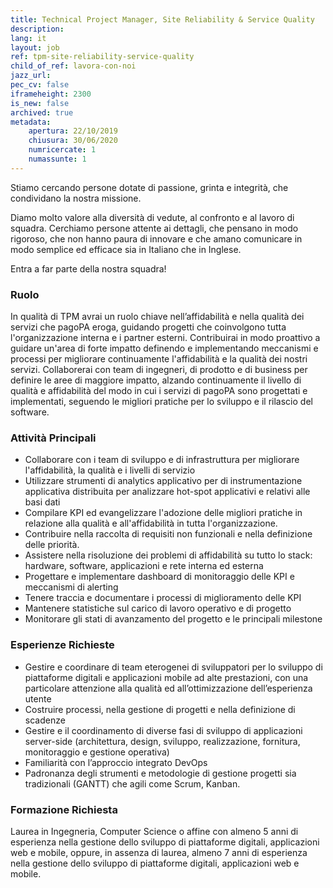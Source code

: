 ```yaml
---
title: Technical Project Manager, Site Reliability & Service Quality
description:
lang: it
layout: job
ref: tpm-site-reliability-service-quality
child_of_ref: lavora-con-noi
jazz_url:
pec_cv: false
iframeheight: 2300
is_new: false
archived: true
metadata:
    apertura: 22/10/2019
    chiusura: 30/06/2020
    numricercate: 1
    numassunte: 1
---
```


Stiamo cercando persone dotate di passione, grinta e integrità, che condividano la nostra missione.

Diamo molto valore alla diversità di vedute, al confronto e al lavoro di squadra. Cerchiamo persone attente ai dettagli, che pensano in modo rigoroso, che non hanno paura di innovare e che amano comunicare in modo semplice ed efficace sia in Italiano che in Inglese.

Entra a far parte della nostra squadra!

### Ruolo

In qualità di TPM avrai un ruolo chiave nell’affidabilità e nella qualità dei servizi che pagoPA eroga, guidando progetti che coinvolgono tutta l'organizzazione interna e i partner esterni. Contribuirai in modo proattivo a guidare un'area di forte impatto definendo e implementando meccanismi e processi per migliorare continuamente l'affidabilità e la qualità dei nostri servizi. Collaborerai con team di ingegneri, di prodotto e di business per definire le aree di maggiore impatto, alzando continuamente il livello di qualità e affidabilità del modo in cui i servizi di pagoPA sono progettati e implementati, seguendo le migliori pratiche per lo sviluppo e il rilascio del software.

### Attività Principali

* Collaborare con i team di sviluppo e di infrastruttura per migliorare l'affidabilità, la qualità e i livelli di servizio
* Utilizzare strumenti di analytics applicativo per di instrumentazione applicativa distribuita per analizzare hot-spot applicativi e relativi alle basi dati
* Compilare KPI ed evangelizzare l'adozione delle migliori pratiche in relazione alla qualità e all'affidabilità in tutta l'organizzazione.
* Contribuire nella raccolta di requisiti non funzionali e nella definizione delle priorità.
* Assistere nella risoluzione dei problemi di affidabilità su tutto lo stack: hardware, software, applicazioni e rete interna ed esterna
* Progettare e implementare dashboard di monitoraggio delle KPI e meccanismi di alerting
* Tenere traccia e documentare i processi di miglioramento delle KPI
* Mantenere statistiche sul carico di lavoro operativo e di progetto
* Monitorare gli stati di avanzamento del progetto e le principali milestone

### Esperienze Richieste

* Gestire e coordinare di team eterogenei di sviluppatori per lo sviluppo di piattaforme digitali e applicazioni mobile ad alte prestazioni, con una particolare attenzione alla qualità ed all’ottimizzazione dell’esperienza utente
* Costruire processi, nella gestione di progetti e nella definizione di scadenze
* Gestire e il coordinamento di diverse fasi di sviluppo di applicazioni server-side (architettura, design, sviluppo, realizzazione, fornitura, monitoraggio e gestione operativa)
* Familiarità con l’approccio integrato DevOps
* Padronanza degli strumenti e metodologie di gestione progetti sia tradizionali (GANTT) che agili come Scrum, Kanban.

### Formazione Richiesta

Laurea in Ingegneria, Computer Science o affine con almeno 5 anni di esperienza nella gestione dello sviluppo di piattaforme digitali, applicazioni web e mobile, oppure, in assenza di laurea, almeno 7 anni di esperienza nella gestione dello sviluppo di piattaforme digitali, applicazioni web e mobile.
